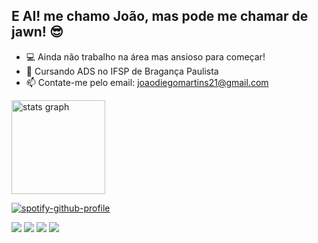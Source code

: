 ## E AI! me chamo João, mas pode me chamar de jawn! 😎

- 💻 Ainda não trabalho na área mas ansioso para começar!
- 📘 Cursando ADS no IFSP de Bragança Paulista
- 📫 Contate-me pelo email: joaodiegomartins21@gmail.com
  

 <div align="left">
  <img src="https://github-readme-stats.vercel.app/api?username=JDMartinss&hide_title=false&hide_rank=false&show_icons=true&include_all_commits=true&count_private=true&disable_animations=false&theme=dark&locale=pt-br&hide_border=false&order=1" height="150" alt="stats graph"  />
   
</div>


  [![spotify-github-profile](https://spotify-github-profile.kittinanx.com/api/view?uid=31m5nsv6bh7ehcamzz4rneghr73a&cover_image=true&theme=default&show_offline=true&background_color=121212&interchange=true&bar_color=000000&bar_color_cover=true)](https://spotify-github-profile.kittinanx.com/api/view?uid=31m5nsv6bh7ehcamzz4rneghr73a&redirect=true)


<div> 
  <a href="https://www.youtube.com/@mbjawn" target="_blank"><img src="https://img.shields.io/badge/YouTube-FF0000?style=for-the-badge&logo=youtube&logoColor=white" target="_blank"></a>
  <a href="https://instagram.com/jawn.mp3" target="_blank"><img src="https://img.shields.io/badge/-Instagram-%23E4405F?style=for-the-badge&logo=instagram&logoColor=white" target="_blank"></a>
 	<a href="https://www.twitch.tv/mbjawn" target="_blank"><img src="https://img.shields.io/badge/Twitch-9146FF?style=for-the-badge&logo=twitch&logoColor=white" target="_blank"></a>
  <a href="https://www.linkedin.com/in/joão-diego-martins-5aa4b5345" target="_blank"><img src="https://img.shields.io/badge/-LinkedIn-%230077B5?style=for-the-badge&logo=linkedin&logoColor=white" target="_blank"></a> 
  
</div>

